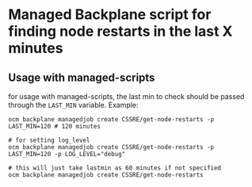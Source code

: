 # Managed Backplane script for finding node restarts in the last X minutes


## Usage with managed-scripts

for usage with managed-scripts, the last min to check should be passed through the `LAST_MIN` variable.
Example:

```
ocm backplane managedjob create CSSRE/get-node-restarts -p LAST_MIN=120 # 120 minutes

# for setting log_level
ocm backplane managedjob create CSSRE/get-node-restarts -p LAST_MIN=120 -p LOG_LEVEL="debug"

# this will just take lastmin as 60 minutes if not specified
ocm backplane managedjob create CSSRE/get-node-restarts
```
